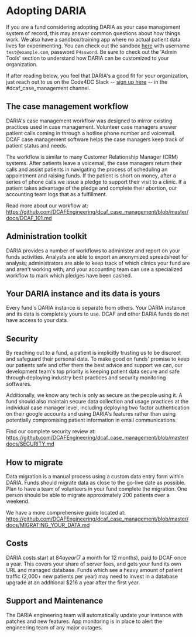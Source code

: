 # Adopting DARIA

If you are a fund considering adopting DARIA as your case management system of record, this may answer common questions about how things work. We also have a sandbox/training app where no actual patient data lives for experimenting. You can check out the sandbox [here](https://sandbox.dcabortionfund.org) with username `test@example.com`, password `P4ssword`. Be sure to check out the 'Admin Tools' section to understand how DARIA can be customized to your organization.

If after reading below, you feel that DARIA's a good fit for your organization, just reach out to us on the Code4DC Slack -- [sign up here](https://codefordc.org/resources/slack.html) -- in the #dcaf_case_management channel.

## The case management workflow

DARIA's case management workflow was designed to mirror existing practices used in case management. Volunteer case managers answer patient calls coming in through a hotline phone number and voicemail. DCAF case management software helps the case managers keep track of patient status and needs.

The workflow is similar to many Customer Relationship Manager (CRM) systems. After patients leave a voicemail, the case managers return their calls and assist patients in navigating the process of scheduling an appointment and raising funds. If the patient is short on money, after a series of phone calls we issue a pledge to support their visit to a clinic. If a patient takes advantage of the pledge and complete their abortion, our accounting team logs that as a fulfillment.

Read more about our workflow at: 
https://github.com/DCAFEngineering/dcaf_case_management/blob/master/docs/DCAF_101.md

## Administration toolkit

DARIA provides a number of workflows to administer and report on your funds activities. Analysts are able to export an anonymized spreadsheet for analysis; administrators are able to keep track of which clinics your fund  are and aren't working with; and your accounting team can use a specialized workflow to mark which pledges have been cashed.

## Your DARIA instance and its data is yours

Every fund's DARIA instance is separate from others. Your DARIA instance and its data is completely yours to use. DCAF and other DARIA funds do not have access to your data.

## Security

By reaching out to a fund, a patient is implicitly trusting us to be discreet and safeguard their personal data. To make good on funds' promise to keep our patients safe and offer them the best advice and support we can, our development team's top priority is keeping patient data secure and safe through deploying industry best practices and security monitoring softwares. 

Additionally, we know any tech is only as secure as the people using it. A fund should also maintain secure data collection and usage practices at the individual case manager level, including deploying two factor authentication on their google accounts and using DARIA's features rather than using potentially compromising patient information in email communications.

Find our complete security review at:
https://github.com/DCAFEngineering/dcaf_case_management/blob/master/docs/SECURITY.md

## How to migrate

Data migration is a manual process using a custom data entry form within DARIA. Funds should migrate data as close to the go-live date as possible. Plan to have a team of volunteers in your fund complete the migration. One person should be able to migrate approximately 200 patients over a weekend.

We have a more comprehensive guide located at: https://github.com/DCAFEngineering/dcaf_case_management/blob/master/docs/MIGRATING_YOUR_DATA.md

## Costs

DARIA costs start at $84 a year ($7 a month for 12 months), paid to DCAF once a year. This covers your share of server fees, and gets your fund its own URL and managed database. Funds which see a heavy amount of patient traffic (2,000+ new patients per year) may need to invest in a database upgrade at an additional $216 a year after the first year.

## Support and Maintenance

The DARIA engineering team will automatically update your instance with patches and new features. App monitoring is in place to alert the engineering team of any major outages.
